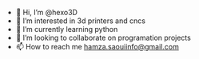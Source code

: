 - 👋 Hi, I’m @hexo3D
- 👀 I’m interested in 3d printers and cncs
- 🌱 I’m currently learning python
- 💞️ I’m looking to collaborate on programation projects
- 📫 How to reach me hamza.saouiinfo@gmail.com

<!---
hexo3D/hexo3D is a ✨ special ✨ repository because its `README.md` (this file) appears on your GitHub profile.
You can click the Preview link to take a look at your changes.
--->
